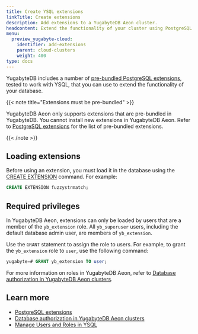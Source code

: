 ```yaml
---
title: Create YSQL extensions
linkTitle: Create extensions
description: Add extensions to a YugabyteDB Aeon cluster.
headcontent: Extend the functionality of your cluster using PostgreSQL extensions
menu:
  preview_yugabyte-cloud:
    identifier: add-extensions
    parent: cloud-clusters
    weight: 400
type: docs
---
```


YugabyteDB includes a number of [pre-bundled PostgreSQL extensions](../../../explore/ysql-language-features/pg-extensions/), tested to work with YSQL, that you can use to extend the functionality of your database.

{{< note title="Extensions must be pre-bundled" >}}

YugabyteDB Aeon only supports extensions that are pre-bundled in YugabyteDB. You cannot install new extensions in YugabyteDB Aeon. Refer to [PostgreSQL extensions](../../../explore/ysql-language-features/pg-extensions/) for the list of pre-bundled extensions.

{{< /note >}}

## Loading extensions

Before using an extension, you must load it in the database using the [CREATE EXTENSION](../../../api/ysql/the-sql-language/statements/ddl_create_extension/) command. For example:

```sql
CREATE EXTENSION fuzzystrmatch;
```

## Required privileges

In YugabyteDB Aeon, extensions can only be loaded by users that are a member of the `yb_extension` role. All `yb_superuser` users, including the default database admin user, are members of `yb_extension`.

Use the `GRANT` statement to assign the role to users. For example, to grant the `yb_extension` role to `user`, use the following command:

```sql
yugabyte=# GRANT yb_extension TO user;
```

For more information on roles in YugabyteDB Aeon, refer to [Database authorization in YugabyteDB Aeon clusters](../../cloud-secure-clusters/cloud-users/).

## Learn more

- [PostgreSQL extensions](../../../explore/ysql-language-features/pg-extensions/)
- [Database authorization in YugabyteDB Aeon clusters](../../cloud-secure-clusters/cloud-users/)
- [Manage Users and Roles in YSQL](../../../secure/authorization/create-roles/)
